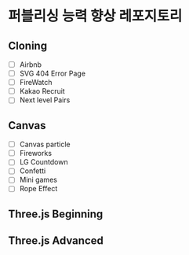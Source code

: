 # 퍼블리싱 능력 향상 레포지토리

## Cloning

- [ ] Airbnb
- [ ] SVG 404 Error Page
- [ ] FireWatch
- [ ] Kakao Recruit
- [ ] Next level Pairs

## Canvas

- [ ] Canvas particle
- [ ] Fireworks
- [ ] LG Countdown
- [ ] Confetti
- [ ] Mini games
- [ ] Rope Effect

## Three.js Beginning

## Three.js Advanced
